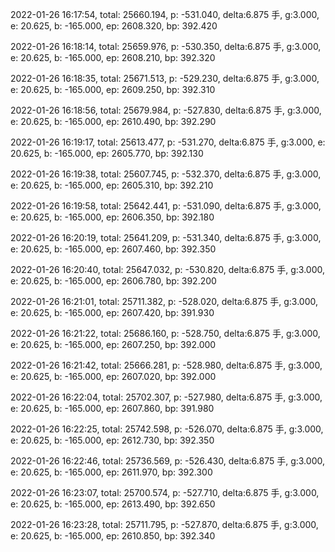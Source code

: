 2022-01-26 16:17:54, total: 25660.194, p: -531.040, delta:6.875 手, g:3.000, e: 20.625, b: -165.000, ep: 2608.320, bp: 392.420

2022-01-26 16:18:14, total: 25659.976, p: -530.350, delta:6.875 手, g:3.000, e: 20.625, b: -165.000, ep: 2608.210, bp: 392.320

2022-01-26 16:18:35, total: 25671.513, p: -529.230, delta:6.875 手, g:3.000, e: 20.625, b: -165.000, ep: 2609.250, bp: 392.310

2022-01-26 16:18:56, total: 25679.984, p: -527.830, delta:6.875 手, g:3.000, e: 20.625, b: -165.000, ep: 2610.490, bp: 392.290

2022-01-26 16:19:17, total: 25613.477, p: -531.270, delta:6.875 手, g:3.000, e: 20.625, b: -165.000, ep: 2605.770, bp: 392.130

2022-01-26 16:19:38, total: 25607.745, p: -532.370, delta:6.875 手, g:3.000, e: 20.625, b: -165.000, ep: 2605.310, bp: 392.210

2022-01-26 16:19:58, total: 25642.441, p: -531.090, delta:6.875 手, g:3.000, e: 20.625, b: -165.000, ep: 2606.350, bp: 392.180

2022-01-26 16:20:19, total: 25641.209, p: -531.340, delta:6.875 手, g:3.000, e: 20.625, b: -165.000, ep: 2607.460, bp: 392.350

2022-01-26 16:20:40, total: 25647.032, p: -530.820, delta:6.875 手, g:3.000, e: 20.625, b: -165.000, ep: 2606.780, bp: 392.200

2022-01-26 16:21:01, total: 25711.382, p: -528.020, delta:6.875 手, g:3.000, e: 20.625, b: -165.000, ep: 2607.420, bp: 391.930

2022-01-26 16:21:22, total: 25686.160, p: -528.750, delta:6.875 手, g:3.000, e: 20.625, b: -165.000, ep: 2607.250, bp: 392.000

2022-01-26 16:21:42, total: 25666.281, p: -528.980, delta:6.875 手, g:3.000, e: 20.625, b: -165.000, ep: 2607.020, bp: 392.000

2022-01-26 16:22:04, total: 25702.307, p: -527.980, delta:6.875 手, g:3.000, e: 20.625, b: -165.000, ep: 2607.860, bp: 391.980

2022-01-26 16:22:25, total: 25742.598, p: -526.070, delta:6.875 手, g:3.000, e: 20.625, b: -165.000, ep: 2612.730, bp: 392.350

2022-01-26 16:22:46, total: 25736.569, p: -526.430, delta:6.875 手, g:3.000, e: 20.625, b: -165.000, ep: 2611.970, bp: 392.300

2022-01-26 16:23:07, total: 25700.574, p: -527.710, delta:6.875 手, g:3.000, e: 20.625, b: -165.000, ep: 2613.490, bp: 392.650

2022-01-26 16:23:28, total: 25711.795, p: -527.870, delta:6.875 手, g:3.000, e: 20.625, b: -165.000, ep: 2610.850, bp: 392.340
